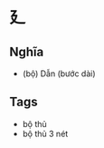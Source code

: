 # 廴

## Nghĩa
* (bộ) Dẫn (bước dài)

## Tags
* bộ thủ
* bộ thủ 3 nét

<script>window.HANZI_FIELD='廴';</script>